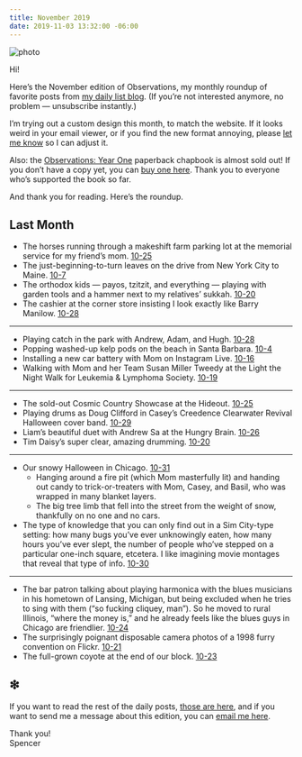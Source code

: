 ```yaml
---
title: November 2019
date: 2019-11-03 13:32:00 -06:00
---
```


![photo](https://ci3.googleusercontent.com/proxy/nZTwDc_MT_IFZ-vv9bEMoHWHrUNDZnCZWh7Bv8r8NrFhfNdPxJNQb3lrXD-A6X1Cqs8=s0-d-e1-ft#https://i.imgur.com/HOmeR7v.jpg)

Hi!

Here’s the November edition of Observations, my monthly roundup of favorite posts from <a href="https://spencertweedy.com/observations">my daily list blog</a>. (If you’re not interested anymore, no problem  — <unsubscribe>unsubscribe instantly</unsubscribe>.)

I’m trying out a custom design this month, to match the website. If it looks weird in your email viewer, or if you find the new format annoying, please <a href="mailto:spencer@penguinmail.com?subject=Newsletter design">let me know</a> so I can adjust it.

Also: the <a href="https://observations.website/">Observations: Year One</a> paperback chapbook is almost sold out! If you don’t have a copy yet, you can <a href="https://observations.website/">buy one here</a>. Thank you to everyone who’s supported the book so far.

And thank you for reading. Here’s the roundup.

## Last Month

* The horses running through a makeshift farm parking lot at the memorial service for my friend’s mom. <a class="date-code" href="https://spencertweedy.com/observations/102519.html">10-25</a>
* The just-beginning-to-turn leaves on the drive from New York City to Maine. <a class="date-code" href="https://spencertweedy.com/observations/100719.html">10-7</a>
* The orthodox kids — payos, tzitzit, and everything — playing with garden tools and a hammer next to my relatives’ sukkah. <a class="date-code" href="https://spencertweedy.com/observations/102019.html">10-20</a>
* The cashier at the corner store insisting I look exactly like Barry Manilow. <a class="date-code" href="https://spencertweedy.com/observations/102819.html">10-28</a>

---

* Playing catch in the park with Andrew, Adam, and Hugh. <a class="date-code" href="https://spencertweedy.com/observations/102819.html">10-28</a>
* Popping washed-up kelp pods on the beach in Santa Barbara. <a class="date-code" href="https://spencertweedy.com/observations/100419.html">10-4</a>
* Installing a new car battery with Mom on Instagram Live. <a class="date-code" href="https://spencertweedy.com/observations/101619.html">10-16</a>
* Walking with Mom and her Team Susan Miller Tweedy at the Light the Night Walk for Leukemia & Lymphoma Society. <a class="date-code" href="https://spencertweedy.com/observations/101919.html">10-19</a>

---

* The sold-out Cosmic Country Showcase at the Hideout. <a class="date-code" href="https://spencertweedy.com/observations/102519.html">10-25</a>
* Playing drums as Doug Clifford in Casey’s Creedence Clearwater Revival Halloween cover band. <a class="date-code" href="https://spencertweedy.com/observations/102919.html">10-29</a>
* Liam’s beautiful duet with Andrew Sa at the Hungry Brain. <a class="date-code" href="https://spencertweedy.com/observations/102619.html">10-26</a>
* Tim Daisy’s super clear, amazing drumming. <a class="date-code" href="https://spencertweedy.com/observations/102019.html">10-20</a>

---

* Our snowy Halloween in Chicago. <a class="date-code" href="https://spencertweedy.com/observations/103119.html">10-31</a>
	* Hanging around a fire pit (which Mom masterfully lit) and handing out candy to trick-or-treaters with Mom, Casey, and Basil, who was wrapped in many blanket layers.
	* The big tree limb that fell into the street from the weight of snow, thankfully on no one and no cars.
* The type of knowledge that you can only find out in a Sim City-type setting: how many bugs you’ve ever unknowingly eaten, how many hours you’ve ever slept, the number of people who’ve stepped on a particular one-inch square, etcetera. I like imagining movie montages that reveal that type of info. <a class="date-code" href="https://spencertweedy.com/observations/103019.html">10-30</a>

---

* The bar patron talking about playing harmonica with the blues musicians in his hometown of Lansing, Michigan, but being excluded when he tries to sing with them (“so fucking cliquey, man”). So he moved to rural Illinois, “where the money is,” and he already feels like the blues guys in Chicago are friendlier. <a class="date-code" href="https://spencertweedy.com/observations/102419.html">10-24</a>
* The surprisingly poignant disposable camera photos of a 1998 furry convention on Flickr. <a class="date-code" href="https://spencertweedy.com/observations/102119.html">10-21</a>
* The full-grown coyote at the end of our block. <a class="date-code" href="https://spencertweedy.com/observations/102319.html">10-23</a>

## ❇

If you want to read the rest of the daily posts, <a href="https://spencertweedy.com/observations">those are here</a>, and if you want to send me a message about this edition, you can <a href="mailto:spencer@penguinmail.com?subject=November 2019">email me here</a>.

Thank you!  
Spencer
